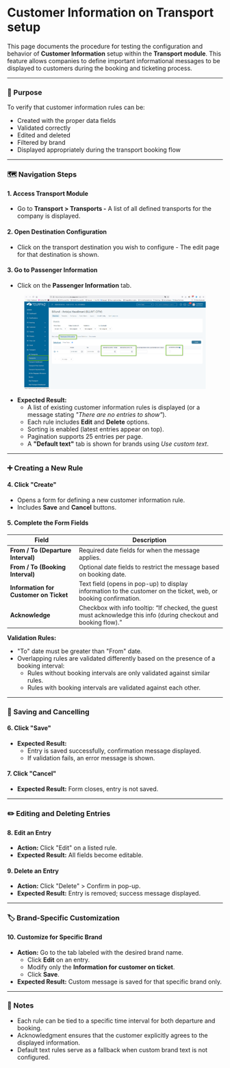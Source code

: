 # Customer Information on Transport setup

This page documents the procedure for testing the configuration and behavior of **Customer Information** setup within the **Transport module**. This feature allows companies to define important informational messages to be displayed to customers during the booking and ticketing process.

***

### 📌 Purpose

To verify that customer information rules can be:

* Created with the proper data fields
* Validated correctly
* Edited and deleted
* Filtered by brand
* Displayed appropriately during the transport booking flow

***

### 🗺️ Navigation Steps

#### 1. **Access Transport Module**

* Go to **Transport > Transports -** A list of all defined transports for the company is displayed.

#### 2. **Open Destination Configuration**

* Click on the transport destination you wish to configure - The edit page for that destination is shown.

#### 3. **Go to Passenger Information**

* Click on the **Passenger Information** tab.

<figure><img src="../.gitbook/assets/image (3) (1) (2) (1).png" alt=""><figcaption></figcaption></figure>

* **Expected Result:**
  * A list of existing customer information rules is displayed (or a message stating _"There are no entries to show"_).
  * Each rule includes **Edit** and **Delete** options.
  * Sorting is enabled (latest entries appear on top).
  * Pagination supports 25 entries per page.
  * A **"Default text"** tab is shown for brands using _Use custom text_.

***

### ➕ Creating a New Rule

#### 4. **Click "Create"**

* Opens a form for defining a new customer information rule.
* Includes **Save** and **Cancel** buttons.

#### 5. **Complete the Form Fields**

| Field                                  | Description                                                                                                        |
| -------------------------------------- | ------------------------------------------------------------------------------------------------------------------ |
| **From / To (Departure Interval)**     | Required date fields for when the message applies.                                                                 |
| **From / To (Booking Interval)**       | Optional date fields to restrict the message based on booking date.                                                |
| **Information for Customer on Ticket** | Text field (opens in pop-up) to display information to the customer on the ticket, web, or booking confirmation.   |
| **Acknowledge**                        | Checkbox with info tooltip: “If checked, the guest must acknowledge this info (during checkout and booking flow).” |

**Validation Rules:**

* "To" date must be greater than "From" date.
* Overlapping rules are validated differently based on the presence of a booking interval:
  * Rules without booking intervals are only validated against similar rules.
  * Rules with booking intervals are validated against each other.

***

### 💾 Saving and Cancelling

#### 6. **Click "Save"**

* **Expected Result:**
  * Entry is saved successfully, confirmation message displayed.
  * If validation fails, an error message is shown.

#### 7. **Click "Cancel"**

* **Expected Result:** Form closes, entry is not saved.

***

### ✏️ Editing and Deleting Entries

#### 8. **Edit an Entry**

* **Action:** Click "Edit" on a listed rule.
* **Expected Result:** All fields become editable.

#### 9. **Delete an Entry**

* **Action:** Click "Delete" > Confirm in pop-up.
* **Expected Result:** Entry is removed; success message displayed.

***

### 🏷️ Brand-Specific Customization

#### 10. **Customize for Specific Brand**

* **Action:** Go to the tab labeled with the desired brand name.
  * Click **Edit** on an entry.
  * Modify only the **Information for customer on ticket**.
  * Click **Save**.
* **Expected Result:** Custom message is saved for that specific brand only.

***

### 📎 Notes

* Each rule can be tied to a specific time interval for both departure and booking.
* Acknowledgment ensures that the customer explicitly agrees to the displayed information.
* Default text rules serve as a fallback when custom brand text is not configured.

